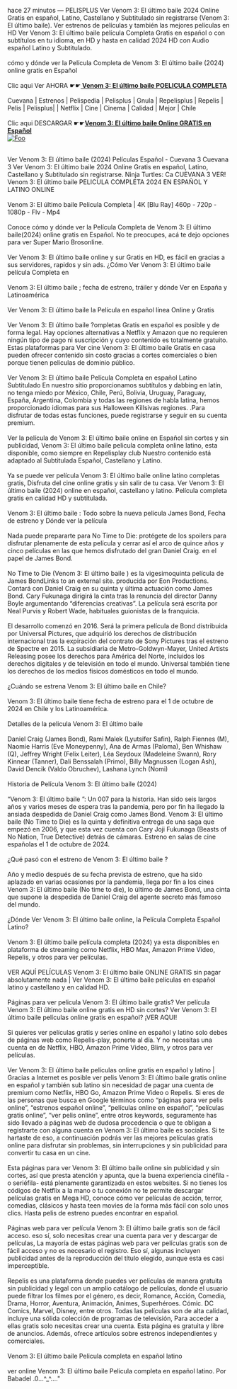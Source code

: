 hace 27 minutos — PELISPLUS Ver Venom 3: El último baile 2024 Online Gratis en español, Latino, Castellano y Subtitulado sin registrarse (Venom 3: El último baile). Ver estrenos de películas y también las mejores películas en HD Ver Venom 3: El último baile película Completa Gratis en español o con subtítulos en tu idioma, en HD y hasta en calidad 2024 HD con Audio español Latino y Subtitulado.<br><br>cómo y dónde ver la Película Completa de Venom 3: El último baile (2024) online gratis en Español<br>
<br>Clic aqui Ver AHORA ☛☛<b><a href="http://perfect-movies.com/es/movie/912649/venom-el-ultimo-baile.html" rel="nofollow"> Venom 3: El último baile POELICULA COMPLETA</a></b><br><br>Cuevana | Estrenos | Pelispedia | Pelisplus | Gnula | Repelisplus | Repelis | Pelis | Pelisplus| | Netflix | Cine | Cinema | Calidad | Mejor | Chile<br><br>Clic aqui DESCARGAR ☛☛<b><a href="http://perfect-movies.com/es/movie/912649/venom-el-ultimo-baile.html" rel="nofollow">Venom 3: El último baile Online GRATIS en Español</a></b><br>
<a target="_blank" rel="noopener noreferrer nofollow" href="https://image.tmdb.org/t/p/w185/b0obWWCLRVRqRzlSK1LSGtADkLM.jpg"><img src="https://image.tmdb.org/t/p/w185/b0obWWCLRVRqRzlSK1LSGtADkLM.jpg" alt="Foo" style="max-width: 100%;"></a>
</p><p dir="auto"><br>Ver Venom 3: El último baile (2024) Películas Español - Cuevana 3 Cuevana 3 Ver Venom 3: El último baile 2024 Online Gratis en español, Latino, Castellano y Subtitulado sin registrarse. Ninja Turtles: Ca CUEVANA 3 VER! Venom 3: El último baile PELICULA COMPLETA 2024 EN ESPAÑOL Y LATINO ONLINE<br><br>Venom 3: El último baile Pelicula Completa | 4K [Blu Ray] 460p - 720p - 1080p - Flv - Mp4<br><br>Conoce cómo y dónde ver la Película Completa de Venom 3: El último baile(2024) online gratis en Español. No te preocupes, acá te dejo opciones para ver Super Mario Brosonline.<br><br>Ver Venom 3: El último baile online y sur Gratis en HD, es fácil en gracias a sus servidores, rapidos y sin ads. ¿Cómo Ver Venom 3: El último baile película Completa en<br><br>Venom 3: El último baile ; fecha de estreno, tráiler y dónde Ver en España y Latinoamérica<br><br>Ver Venom 3: El último baile la Película en español línea Online y Gratis<br><br>Ver Venom 3: El último baile ?ompletas Gratis en español es posible y de forma legal. Hay opciones alternativas a Netflix y Amazon que no requieren ningún tipo de pago ni suscripción y cuyo contenido es totalmente gratuito. Estas plataformas para Ver cine Venom 3: El último baile Gratis en casa pueden ofrecer contenido sin costo gracias a cortes comerciales o bien porque tienen películas de dominio público.<br><br>Ver Venom 3: El último baile Película Completa en español Latino Subtitulado En nuestro sitio proporcionamos subtítulos y dabbing en latín, no tenga miedo por México, Chile, Perú, Bolivia, Uruguay, Paraguay, España, Argentina, Colombia y todas las regiones de habla latina, hemos proporcionado idiomas para sus Halloween Killsivas regiones. .Para disfrutar de todas estas funciones, puede registrarse y seguir en su cuenta premium.<br><br>Ver la película de Venom 3: El último baile online en Español sin cortes y sin publicidad, Venom 3: El último baile pelicula completa online latino, esta disponible, como siempre en Repelisplay club Nuestro contenido está adaptado al Subtitulada Español, Castellano y Latino.<br><br>Ya se puede ver película Venom 3: El último baile online latino completas gratis, Disfruta del cine online gratis y sin salir de tu casa. Ver Venom 3: El último baile (2024) online en español, castellano y latino. Película completa gratis en calidad HD y subtitulada.<br><br>Venom 3: El último baile : Todo sobre la nueva película James Bond, Fecha de estreno y Dónde ver la película<br><br>Nada puede prepararte para No Time to Die: protégete de los spoilers para disfrutar plenamente de esta película y cerrar así el arco de quince años y cinco películas en las que hemos disfrutado del gran Daniel Craig. en el papel de James Bond.<br><br>No Time to Die (Venom 3: El último baile ) es la vigesimoquinta película de James BondLinks to an external site. producida por Eon Productions. Contará con Daniel Craig en su quinta y última actuación como James Bond. Cary Fukunaga dirigirá la cinta tras la renuncia del director Danny Boyle argumentando “diferencias creativas”. La película será escrita por Neal Purvis y Robert Wade, habituales guionistas de la franquicia.<br><br>El desarrollo comenzó en 2016. Será la primera película de Bond distribuida por Universal Pictures, que adquirió los derechos de distribución internacional tras la expiración del contrato de Sony Pictures tras el estreno de Spectre en 2015. La subsidiaria de Metro-Goldwyn-Mayer, United Artists Releasing posee los derechos para América del Norte, incluidos los derechos digitales y de televisión en todo el mundo. Universal también tiene los derechos de los medios físicos domésticos en todo el mundo.<br><br>¿Cuándo se estrena Venom 3: El último baile en Chile?<br><br>Venom 3: El último baile tiene fecha de estreno para el 1 de octubre de 2024 en Chile y los Latinoamérica.<br><br>Detalles de la pelicula Venom 3: El último baile<br><br>Daniel Craig (James Bond), Rami Malek (Lyutsifer Safin), Ralph Fiennes (M), Naomie Harris (Eve Moneypenny), Ana de Armas (Paloma), Ben Whishaw (Q), Jeffrey Wright (Felix Leiter), Léa Seydoux (Madeleine Swann), Rory Kinnear (Tanner), Dali Benssalah (Primo), Billy Magnussen (Logan Ash), David Dencik (Valdo Obruchev), Lashana Lynch (Nomi)<br><br>Historia de Película Venom 3: El último baile (2024)<br><br>“Venom 3: El último baile ”: Un 007 para la historia. Han sido seis largos años y varios meses de espera tras la pandemia, pero por fin ha llegado la ansiada despedida de Daniel Craig como James Bond. Venom 3: El último baile (No Time to Die) es la quinta y definitiva entrega de una saga que empezó en 2006, y que esta vez cuenta con Cary Joji Fukunaga (Beasts of No Nation, True Detective) detrás de cámaras. Estreno en salas de cine españolas el 1 de octubre de 2024.<br><br>¿Qué pasó con el estreno de Venom 3: El último baile ?<br><br>Año y medio después de su fecha prevista de estreno, que ha sido aplazado en varias ocasiones por la pandemia, llega por fin a los cines Venom 3: El último baile (No time to die), lo último de James Bond, una cinta que supone la despedida de Daniel Craig del agente secreto más famoso del mundo.<br><br>¿Dónde Ver Venom 3: El último baile online, la Película Completa Español Latino?<br><br>Venom 3: El último baile película completa (2024) ya esta disponibles en plataforma de streaming como Netflix, HBO Max, Amazon Prime Video, Repelis, y otros para ver películas.<br><br>VER AQUÍ PELÍCULAS Venom 3: El último baile ONLINE GRATIS sin pagar absolutamente nada | Ver Venom 3: El último baile películas en español latino y castellano y en calidad HD.<br><br>Páginas para ver pelicula Venom 3: El último baile gratis? Ver película Venom 3: El último baile online gratis en HD sin cortes? Ver Venom 3: El último baile películas online gratis en español? ¡VER AQUI!<br><br>Si quieres ver películas gratis y series online en español y latino solo debes de páginas web como Repelis-play, ponerte al día. Y no necesitas una cuenta en de Netflix, HBO, Amazon Prime Video, Blim, y otros para ver películas.<br><br>Ver Venom 3: El último baile películas online gratis en español y latino | Gracias a Internet es posible ver pelis Venom 3: El último baile gratis online en español y también sub latino sin necesidad de pagar una cuenta de premium como Netflix, HBO Go, Amazon Prime Video o Repelis. Si eres de las personas que busca en Google términos como “páginas para ver pelis online”, “estrenos español online”, “películas online en español”, “películas gratis online”, “ver pelis online”, entre otros keywords, seguramente has sido llevado a páginas web de dudosa procedencia o que te obligan a registrarte con alguna cuenta en Venom 3: El último baile es sociales. Si te hartaste de eso, a continuación podrás ver las mejores películas gratis online para disfrutar sin problemas, sin interrupciones y sin publicidad para convertir tu casa en un cine.<br><br>Esta páginas para ver Venom 3: El último baile online sin publicidad y sin cortes, así que presta atención y apunta, que la buena experiencia cinéfila -o seriéfila- está plenamente garantizada en estos websites. Si no tienes los códigos de Netflix a la mano o tu conexión no te permite descargar películas gratis en Mega HD, conoce cómo ver películas de acción, terror, comedias, clásicos y hasta teen movies de la forma más fácil con solo unos clics. Hasta pelis de estreno puedes encontrar en español.<br><br>Páginas web para ver película Venom 3: El último baile gratis son de fácil acceso. eso sí, solo necesitas crear una cuenta para ver y descargar de películas, La mayoría de estas páginas web para ver películas gratis son de fácil acceso y no es necesario el registro. Eso sí, algunas incluyen publicidad antes de la reproducción del título elegido, aunque esta es casi imperceptible.<br><br>Repelis es una plataforma donde puedes ver películas de manera gratuita sin publicidad y legal con un amplio catálogo de películas, donde el usuario puede filtrar los filmes por el género, es decir, Romance, Acción, Comedia, Drama, Horror, Aventura, Animación, Animes, Superhéroes. Cómic. DC Comics, Marvel, Disney, entre otros. Todas las películas son de alta calidad, incluye una sólida colección de programas de televisión, Para acceder a ellas gratis solo necesitas crear una cuenta. Esta página es gratuita y libre de anuncios. Además, ofrece artículos sobre estrenos independientes y comerciales.<br><br>Venom 3: El último baile Pelicula completa en español latino<br><br>ver online Venom 3: El último baile Pelicula completa en español latino. Por Babadel .0...^_^...."</p></div><p dir="auto"></p>
</article>
